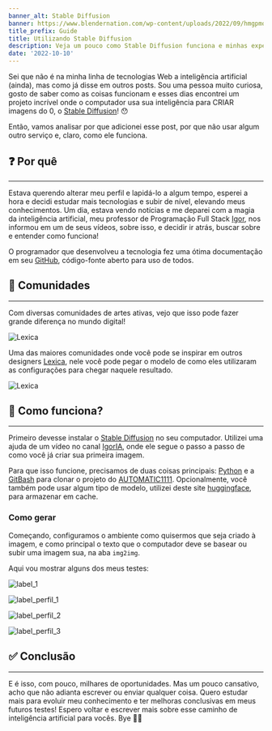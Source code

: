 ```yaml
---
banner_alt: Stable Diffusion
banner: https://www.blendernation.com/wp-content/uploads/2022/09/hmgpmo2fslm91-e1662673757262.png
title_prefix: Guide
title: Utilizando Stable Diffusion
description: Veja um pouco como Stable Diffusion funciona e minhas experiências
date: '2022-10-10'
---
```


Sei que não é na minha linha de tecnologias Web a inteligência artificial (ainda), mas como já disse em outros posts. Sou uma pessoa muito curiosa, gosto de saber como as coisas funcionam e esses dias encontrei um projeto incrível onde o computador usa sua inteligência para CRIAR imagens do 0, o [Stable Diffusion](https://en.wikipedia.org/wiki/Stable_Diffusion)! :hushed:

Então, vamos analisar por que adicionei esse post, por que não usar algum outro serviço e, claro, como ele funciona.

## :question: Por quê

---

Estava querendo alterar meu perfil e lapidá-lo a algum tempo, esperei a hora e decidi estudar mais tecnologias e subir de nível, elevando meus conhecimentos. Um dia, estava vendo notícias e me deparei com a magia da inteligência artificial, meu professor de Programação Full Stack [Igor](https://www.youtube.com/watch?v=aZMEgmqBpf0&ab_channel=ProgramadorBR), nos informou em um de seus vídeos, sobre isso, e decidir ir atrás, buscar sobre e entender como funciona!

O programador que desenvolveu a tecnologia fez uma ótima documentação em seu [GitHub](https://github.com/AUTOMATIC1111/stable-diffusion-webui), código-fonte aberto para uso de todos.

## :green_apple: Comunidades

---

Com diversas comunidades de artes ativas, vejo que isso pode fazer grande diferença no mundo digital!

![Lexica](/blog/stable_diffusion/lexica.png)

Uma das maiores comunidades onde você pode se inspirar em outros designers [Lexica](https://lexica.art/?), nele você pode pegar o modelo de como eles utilizaram as configurações para chegar naquele resultado.

![Lexica](/blog/stable_diffusion/lexica_Img.png)

## :hammer: Como funciona?

---

Primeiro devesse instalar o [Stable Diffusion](https://en.wikipedia.org/wiki/Stable_Diffusion) no seu computador. Utilizei uma ajuda de um vídeo no canal [IgorIA](https://www.youtube.com/watch?v=gVRnheLi3hU&t=301s&ab_channel=IgorIA), onde ele segue o passo a passo de como você já criar sua primeira imagem.

Para que isso funcione, precisamos de duas coisas principais: [Python](https://www.python.org/) e a [GitBash](https://git-scm.com/downloads) para clonar o projeto do [AUTOMATIC1111](https://github.com/AUTOMATIC1111/). Opcionalmente, você também pode usar algum tipo de modelo, utilizei deste site [huggingface](https://huggingface.co/runwayml/stable-diffusion-v1-5), para armazenar em cache.

### Como gerar

Começando, configuramos o ambiente como quisermos que seja criado à imagem, e como principal o texto que o computador deve se basear ou subir uma imagem sua, na aba `img2img`.

Aqui vou mostrar alguns dos meus testes:

![label_1](/blog/stable_diffusion/label_1.png)

![label_perfil_1](/blog/stable_diffusion/label_perfil_1.png)

![label_perfil_2](/blog/stable_diffusion/label_perfil_2.png)

![label_perfil_3](/blog/stable_diffusion/label_perfil_3.png)

## :white_check_mark: Conclusão

---

E é isso, com pouco, milhares de oportunidades. Mas um pouco cansativo, acho que não adianta escrever ou enviar qualquer coisa. Quero estudar mais para evoluir meu conhecimento e ter melhoras conclusivas em meus futuros testes! Espero voltar e escrever mais sobre esse caminho de inteligência artificial para vocês. Bye 👋🏻
